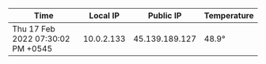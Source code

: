 | Time     | Local IP | Public IP | Temperature |
| ----------- | ----------- | ----------- | ----------- |
| Thu 17 Feb 2022 07:30:02 PM +0545      | 10.0.2.133     | 45.139.189.127  | 48.9° |
